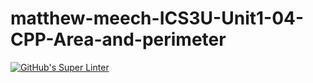 # matthew-meech-ICS3U-Unit1-04-CPP-Area-and-perimeter

[![GitHub's Super Linter](https://github.com/matthew-meech/matthew-meech-ICS3U-Unit1-04-CPP-Area-and-perimeter/workflows/GitHub's%20Super%20Linter/badge.svg)](https://github.com/matthew-meech/matthew-meech-ICS3U-Unit1-04-CPP-Area-and-perimeter/actions)
